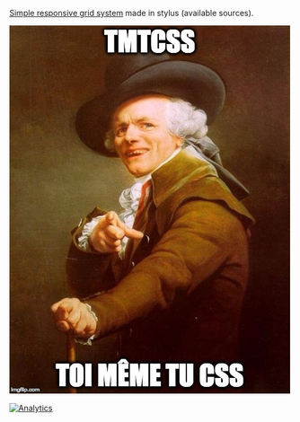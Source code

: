 [Simple responsive grid system](http://tmtcss.thibaudb.com/) made in stylus (available sources).

![tmtcss-logo](dist/img/tmtcss-logo.jpg)

[![Analytics](https://ga-beacon.appspot.com/UA-59640055-1/tmtcss/readme)](https://github.com/igrigorik/ga-beacon)
